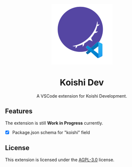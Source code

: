 <p align="center">
<img src="https://github.com/MaikoTan/vscode-koishi-dev/blob/master/koishi.png?raw=true" alt="logo">
</p>

<h1 align="center">Koishi Dev</h1>

<p align="center">
A VSCode extension for Koishi Development.
</p>

## Features

The extension is still **Work in Progress** currently.

- [x] Package.json schema for "koishi" field

## License

This extension is licensed under the [AGPL-3.0](https://www.gnu.org/licenses/agpl-3.0.en.html) license.
